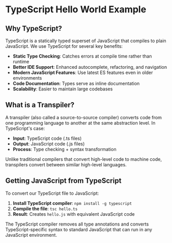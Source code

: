 # TypeScript Hello World Example

## Why TypeScript?

TypeScript is a statically typed superset of JavaScript that compiles to plain JavaScript. We use TypeScript for several key benefits:

- **Static Type Checking**: Catches errors at compile time rather than runtime
- **Better IDE Support**: Enhanced autocomplete, refactoring, and navigation
- **Modern JavaScript Features**: Use latest ES features even in older environments
- **Code Documentation**: Types serve as inline documentation
- **Scalability**: Easier to maintain large codebases

## What is a Transpiler?

A transpiler (also called a source-to-source compiler) converts code from one programming language to another at the same abstraction level. In TypeScript's case:

- **Input**: TypeScript code (.ts files)
- **Output**: JavaScript code (.js files)
- **Process**: Type checking + syntax transformation

Unlike traditional compilers that convert high-level code to machine code, transpilers convert between similar high-level languages.

## Getting JavaScript from TypeScript

To convert our TypeScript file to JavaScript:

1. **Install TypeScript compiler**: `npm install -g typescript`
2. **Compile the file**: `tsc hello.ts`
3. **Result**: Creates `hello.js` with equivalent JavaScript code

The TypeScript compiler removes all type annotations and converts TypeScript-specific syntax to standard JavaScript that can run in any JavaScript environment.
